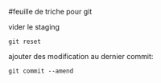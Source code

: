 #feuille de triche pour git 

vider le staging
```
git reset
```
ajouter des modification au dernier commit:
```
git commit --amend
```
